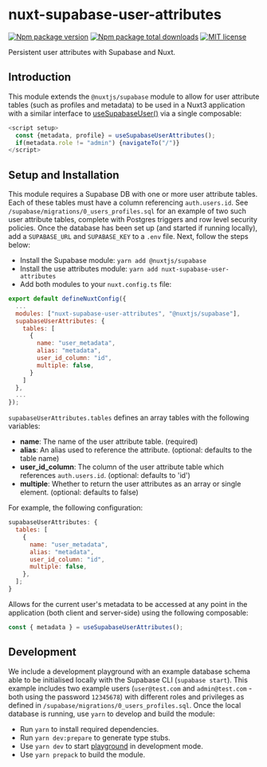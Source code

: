 # nuxt-supabase-user-attributes

[![Npm package version](https://badgen.net/npm/v/nuxt-editorjs)](https://npmjs.com/package/nuxt-supabase-user-attributes)
[![Npm package total downloads](https://badgen.net/npm/dt/nuxt-editorjs)](https://npmjs.com/package/nuxt-supabase-user-attributes)
[![MIT license](https://img.shields.io/badge/License-MIT-blue.svg)](https://lbesson.mit-license.org/)

Persistent user attributes with Supabase and Nuxt.

## Introduction

This module extends the `@nuxtjs/supabase` module to allow for user attribute tables (such as profiles and metadata) to be used in a Nuxt3 application with a similar interface to [useSupabaseUser()](https://supabase.nuxtjs.org/usage/composables#usesupabaseuser) via a single composable:

```javascript
<script setup>
  const {metadata, profile} = useSupabaseUserAttributes(); 
  if(metadata.role != "admin") {navigateTo("/")}
</script>
```

## Setup and Installation

This module requires a Supabase DB with one or more user attribute tables. Each of these tables must have a column referencing `auth.users.id`. See `/supabase/migrations/0_users_profiles.sql` for an example of two such user attribute tables, complete with Postgres triggers and row level security policies. Once the database has been set up (and started if running locally), add a `SUPABASE_URL` and `SUPABASE_KEY` to a `.env` file. Next, follow the steps below:

- Install the Supabase module: `yarn add @nuxtjs/supabase`
- Install the use attributes module: `yarn add nuxt-supabase-user-attributes`
- Add both modules to your `nuxt.config.ts` file:

```javascript
export default defineNuxtConfig({
  ...
  modules: ["nuxt-supabase-user-attributes", "@nuxtjs/supabase"],
  supabaseUserAttributes: {
    tables: [
      {
        name: "user_metadata",
        alias: "metadata",
        user_id_column: "id",
        multiple: false,
      }
    ]
  },
  ...
});
```

`supabaseUserAttributes.tables` defines an array tables with the following variables:

- **name**: The name of the user attribute table. (required)
- **alias**: An alias used to reference the attribute. (optional: defaults to the table name)
- **user_id_column**: The column of the user attribute table which references `auth.users.id`. (optional: defaults to 'id')
- **multiple**: Whether to return the user attributes as an array or single element. (optional: defaults to false)

For example, the following configuration:

```javascript
supabaseUserAttributes: {
  tables: [
    {
      name: "user_metadata",
      alias: "metadata",
      user_id_column: "id",
      multiple: false,
    },
  ];
}
```

Allows for the current user's metadata to be accessed at any point in the application (both client and server-side) using the following composable:

```javascript
const { metadata } = useSupabaseUserAttributes();
```

## Development

We include a development playground with an example database schema able to be initialised locally with the Supabase CLI (`supabase start`). This example includes two example users (`user@test.com` and `admin@test.com` - both using the password `12345678`) with different roles and privileges as defined in `/supabase/migrations/0_users_profiles.sql`. Once the local database is running, use `yarn` to develop and build the module:

- Run `yarn` to install required dependencies.
- Run `yarn dev:prepare` to generate type stubs.
- Use `yarn dev` to start [playground](./playground) in development mode.
- Use `yarn prepack` to build the module.
